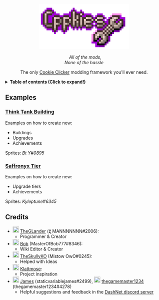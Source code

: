 <p style="text-align: center;"><img src=./static/CppkiesLogoBig.png alt="Cppkies Logo"/></p>
<p style="text-align: center;">
	<i>&nbsp All of the mods,<br>None of the hassle</i>
</p>
<p style="text-align: center;">The only <a href="https://orteil.dashnet.org/cookieclicker/">Cookie Clicker</a> modding framework you'll ever need.</p>

<details><summary><b>Table of contents (Click to expand!)</b></summary>

- [Examples](#examples)
  - [Think Tank Building](#think-tank-building)
  - [Saffronyx Tier](#saffronyx-tier)
- [Credits](#credits)

</details>

## Examples

### [Think Tank Building](https://github.com/Cppkies-Team/examples/tree/master/ThinkTank)

Examples on how to create new:

- Buildings
- Upgrades
- Achievements
  <!--* (ALSO COULD USE AS) Minigames-->

Sprites: _Bt Y#0895_

### [Saffronyx Tier](https://github.com/Cppkies-Team/examples/tree/master/SaffronyxTier)

Examples on how to create new:

- Upgrade tiers
- Achievements

Sprites: _Kyleptune#6345_

<!--
### [LumpExample](https://github.com/Cppkies-Team/examples/tree/master/LumpExample)

This addon provides an example of creating a new lump type.

### [BuffExample](https://github.com/Cppkies-Team/examples/tree/master/BuffExample)

This addon provides an example of creating a new buff type, and adding a buff type to golden cookies.

### [MinigameExample](https://github.com/Cppkies-Team/examples/tree/master/MinigameExample)

This addon provides an example of creating a new plant, and a new soil type, a new spell, and a new pantheon spirit.
-->

## Credits

- <img src="https://avatars.githubusercontent.com/u/34986581" width="20px" height="20px"/> [TheGLander](https://github.com/TheGLander) (ʐ̈ MANNNNNNN#2006):
  - Programmer & Creator
- <img src="https://avatars.githubusercontent.com/u/60078104" width="20px" height="20px"/> [Bob](https://github.com/MasterOfBob777/) (MasterOfBob777#8346):
  - Wiki Editor & Creator
- <img src="https://user-images.githubusercontent.com/76597257/122590061-b57ddc00-d069-11eb-9cdf-46aea14de453.png" width="20px" height="20px"/> [TheSkullyKO](https://github.com/TheSkullyKO) (Mistow OwO#0245):
  - Helped with Ideas
- <img src="https://avatars.githubusercontent.com/u/4196664?v=4" width="20px" height="20px"/> [Klattmose](https://github.com/klattmose/):
  - Project inspiration
- <img src="https://user-images.githubusercontent.com/76597257/122590217-ea8a2e80-d069-11eb-98df-e3e79cf353d5.png" width="20px" height="20px"/> [James](https://github.com/staticvariablejames/) (staticvariablejames#2499),
  <img src="https://cdn.discordapp.com/avatars/193505112650416128/a_9864bab8127e2c13f0fe73078f44d21a.gif" width="20px" height="20px"/> [thegamemaster1234](https://github.com/gamrguy) (thegamemaster1234#4278)
  - Helpful suggestions and feedback in the [DashNet discord server](https://discord.gg/cookie)
